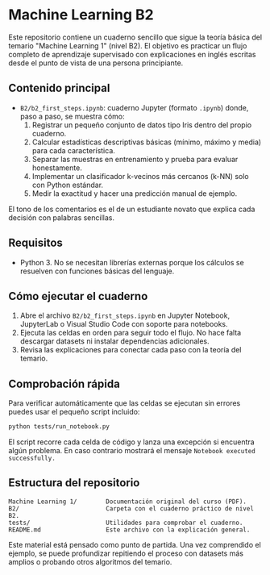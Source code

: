 # Machine Learning B2

Este repositorio contiene un cuaderno sencillo que sigue la teoría básica del temario "Machine Learning 1" (nivel B2). El objetivo es practicar un flujo completo de aprendizaje supervisado con explicaciones en inglés escritas desde el punto de vista de una persona principiante.

## Contenido principal

- `B2/b2_first_steps.ipynb`: cuaderno Jupyter (formato `.ipynb`) donde, paso a paso, se muestra cómo:
  1. Registrar un pequeño conjunto de datos tipo Iris dentro del propio cuaderno.
  2. Calcular estadísticas descriptivas básicas (mínimo, máximo y media) para cada característica.
  3. Separar las muestras en entrenamiento y prueba para evaluar honestamente.
  4. Implementar un clasificador k-vecinos más cercanos (k-NN) solo con Python estándar.
  5. Medir la exactitud y hacer una predicción manual de ejemplo.

El tono de los comentarios es el de un estudiante novato que explica cada decisión con palabras sencillas.

## Requisitos

- Python 3. No se necesitan librerías externas porque los cálculos se resuelven con funciones básicas del lenguaje.

## Cómo ejecutar el cuaderno

1. Abre el archivo `B2/b2_first_steps.ipynb` en Jupyter Notebook, JupyterLab o Visual Studio Code con soporte para notebooks.
2. Ejecuta las celdas en orden para seguir todo el flujo. No hace falta descargar datasets ni instalar dependencias adicionales.
3. Revisa las explicaciones para conectar cada paso con la teoría del temario.

## Comprobación rápida

Para verificar automáticamente que las celdas se ejecutan sin errores puedes usar el pequeño script incluido:

```bash
python tests/run_notebook.py
```

El script recorre cada celda de código y lanza una excepción si encuentra algún problema. En caso contrario mostrará el mensaje `Notebook executed successfully.`

## Estructura del repositorio

```
Machine Learning 1/        Documentación original del curso (PDF).
B2/                        Carpeta con el cuaderno práctico de nivel B2.
tests/                     Utilidades para comprobar el cuaderno.
README.md                  Este archivo con la explicación general.
```

Este material está pensado como punto de partida. Una vez comprendido el ejemplo, se puede profundizar repitiendo el proceso con datasets más amplios o probando otros algoritmos del temario.
